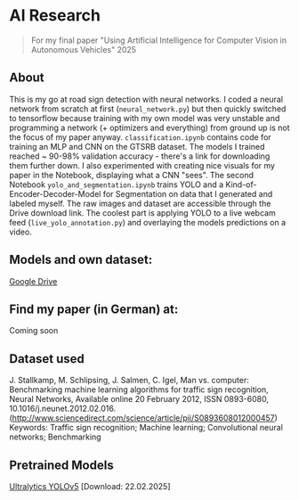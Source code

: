 # AI Research

> For my final paper "Using Artificial Intelligence for Computer Vision in Autonomous Vehicles" 2025

## About

This is my go at road sign detection with neural networks. I coded a neural network from scratch at first (`neural_network.py`) but then quickly switched to tensorflow because training with my own model was very unstable and programming a network (+ optimizers and everything) from ground up is not the focus of my paper anyway. `classification.ipynb` contains code for training an MLP and CNN on the GTSRB dataset. The models I trained reached ~ 90-98% validation accuracy - there's a link for downloading them further down. I also experimented with creating nice visuals for my paper in the Notebook, displaying what a CNN "sees". The second Notebook `yolo_and_segmentation.ipynb` trains YOLO and a Kind-of-Encoder-Decoder-Model for Segmentation on data that I generated and labeled myself. The raw images and dataset are accessible through the Drive download link. The coolest part is applying YOLO to a live webcam feed (`live_yolo_annotation.py`) and overlaying the models predictions on a video.

## Models and own dataset:

[Google Drive](https://drive.google.com/drive/folders/15utBzsVSlDbJRRMLAO_xTXw8hY7N2fCB?usp=sharing)

## Find my paper (in German) at:

Coming soon

## Dataset used

J. Stallkamp, M. Schlipsing, J. Salmen, C. Igel, Man vs. computer: Benchmarking machine learning algorithms for traffic sign recognition, Neural Networks, Available online 20 February 2012, ISSN 0893-6080, 10.1016/j.neunet.2012.02.016. (http://www.sciencedirect.com/science/article/pii/S0893608012000457) Keywords: Traffic sign recognition; Machine learning; Convolutional neural networks; Benchmarking

## Pretrained Models

[Ultralytics YOLOv5](https://pytorch.org/hub/ultralytics_yolov5/) [Download: 22.02.2025]
